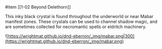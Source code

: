  #item [[1-02  Beyond Delethorn]]

This inky black crystal is found throughout the underworld or near Mabar manifest zones. These crystals can be used to channel shadow magic, and are sometimes collected for necromantic spells or eldritch machinery.

![https://wrightmat.github.io/dnd-eberron/_img/mabar.png|300](https://wrightmat.github.io/dnd-eberron/_img/mabar.png)
